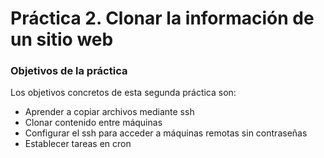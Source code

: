 # Práctica 2. Clonar la información de un sitio web

### Objetivos de la práctica

Los objetivos concretos de esta segunda práctica son:
- Aprender a copiar archivos mediante ssh
- Clonar contenido entre máquinas
- Configurar el ssh para acceder a máquinas remotas sin contraseñas
- Establecer tareas en cron